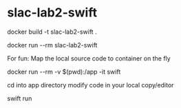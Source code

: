 # slac-lab2-swift

docker build -t slac-lab2-swift .

docker run --rm slac-lab2-swift

For fun:
Map the local source code to container on the fly

docker run --rm -v $(pwd):/app -it swift

cd into app directory
  modify code in your local copy/editor
  
swift run
